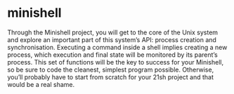 # minishell
Through the Minishell project, you will get to the core of the Unix system and explore an important part of this system’s API: process creation and synchronisation. Executing a command inside a shell implies creating a new process, which execution and final state will be monitored by its parent’s process. This set of functions will be the key to success for your Minishell, so be sure to code the cleanest, simplest program possible. Otherwise, you’ll probably have to start from scratch for your 21sh project and that would be a real shame.
